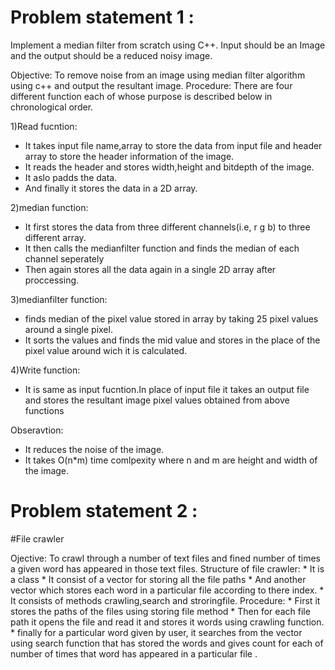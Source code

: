 # Problem statement 1 :
Implement a median filter from scratch using C++. Input should be an Image and the output should be a reduced noisy image.

  Objective:
    To remove noise from an image using median filter algorithm using c++ and output the resultant image.
  Procedure:
   There are four different function each of whose purpose is described below in chronological order.
  
  1)Read fucntion:
  * It takes input file name,array to store the data from input file and header array to store the header information of the image.
  * It reads the header and stores width,height and bitdepth of the image.
  * It aslo padds the data.
  * And finally it stores the data in a 2D array.
    
   2)median function:
   * It first stores the data from three different channels(i.e, r g b) to three different array.
   * It then calls the medianfilter function and finds the median of each channel seperately
   * Then again stores all the data again in a single 2D array after proccessing.
   
   3)medianfilter function:
   * finds median of the pixel value stored in array by taking 25 pixel values around a single pixel.
   * It sorts the values and finds the mid value and stores in the place of the pixel value around wich it is calculated.
   
   4)Write function:
   * It is same as input fucntion.In place of input file it takes an output file and stores the resultant image pixel values obtained from above functions

  Obseravtion:
  * It reduces the noise of the image.
  * It takes O(n*m) time comlpexity where n and m are height and width of the image.
   


# Problem statement 2 :
#File crawler

  Ojective:
     To crawl through a number of text files and fined number of times a given word has appeared in those text files.
  Structure of file crawler:
     * It is a class
     * It consist of a vector for storing all the file paths
     * And another vector which stores each word in a particular file according to there index.
    * It consists of methods crawling,search and stroringfile.
  Procedure:
    * First it stores the paths of the files using storing file method
    * Then for each file path it opens the file and read it and stores it words using crawling function. 
    * finally for a particular word given by user, it searches from the vector using search function that has stored the words and gives count for each of number of     times that word has appeared in a particular file  .
